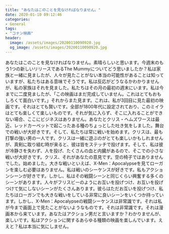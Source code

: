 ```yaml
---
title: "あなたはこのことを見なければなりません。"
date: 2020-01-10 09:12:46
categories:
- General
tags:
- "コナン映画"
header:
  image: /assets/images/20200110090920.jpg
  og_image: /assets/images/20200110090920.jpg
---
```


あなたはこのことを見なければなりません。素晴らしいと思います。今週末のもう1つの新しいリリースであるThe Mummyについてどう思いましたか？私は家族と一緒に見ましたが、人々が見たことがない本当の可能性があることは知っていますが、私たちはある意味でそうです。私は反応がどうなるかわかりませんが、私の家族はそれを見ました。私たちはその月の最初の週末にいます。私は今までに二度見ましたが、「この映画はまだ完成していません。これはとてもおもしろくて面白いです。」それからまた見ます。これは、私が3回目に見た最初の映画です。それはとても賢いです。全部が1800年代に設定されており、このミイラはとても楽しくて楽しいものです。それが気に入らず、そこに入れることができない場合、ここにビジネスはありません。あなたとクリス・ヘムズワースは最近、レッドカーペットで起こったある種のちょっとした吐き気をしました。舞台での戦いが大好きです。そして、私たちは常に戦いを始めます。クリスは、最も打撃の強い男の一人です。クリスは一緒に遊ぶのがとても楽しいかもしれませんが、真剣に取り組む時が来ると、彼は皆をステッチで投げます。そして、私は彼が冷静さを失わず、人を投げ、たくさんの血と内臓があるので、そこでの小さな戦いが大好きです。クリス、それがあなたの意見です。空の椅子ではありませんでした。始めました。大きな戦いといえば、X-Men：Apocalypseを見てローガンを楽しむ必要はありません。私は戦いのシーケンスが好きです。私もアクションシーンが好きです。しかし、私はその戦闘シーンと同じくらい興奮する多くのシーンがあります。人々がフリスビーのようにお互いを投げつけ、お互いを投げつけて気にしないシーンがたくさんあります。彼らはただお互いを投げつけ、私たちはローガンでも大きな戦いをしている非常に良いシーンをいくつか持っています。しかし、X-Men：Apocalypseの戦闘シーケンスは非常識です。それは私が今まで画面上で見たことがないようなものです。それは非常識です。それは漫画本から来ています。あなたはアクション男だと言いますか？わかりませんが、楽しいです。私はアクションに関するあらゆる種類の映画を楽しんでいます。ええと？私は本当に気にしません。
